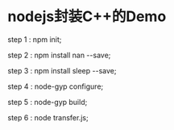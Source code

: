 # nodejs封装C++的Demo

step 1 : npm init;

step 2 : npm install nan --save;

step 3 : npm install sleep --save;

step 4 : node-gyp configure;

step 5 : node-gyp build;

step 6 : node transfer.js;

